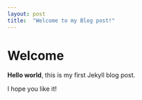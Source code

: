 ```yaml
---
layout: post
title:  "Welcome to my Blog post!"
---
```


# Welcome

**Hello world**, this is my first Jekyll blog post.

I hope you like it!
